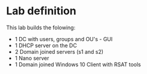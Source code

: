 # Lab definition

This lab builds the folowing:

* 1 DC with users, groups and OU's - GUI
* 1 DHCP server on the DC
* 2 Domain joined servers (s1 and s2)
* 1 Nano server
* 1 Domain joined Windows 10 Client with RSAT tools
